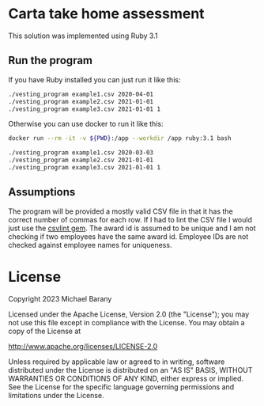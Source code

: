 # Carta take home assessment
This solution was implemented using Ruby 3.1

## Run the program
If you have Ruby installed you can just run it like this:
```bash
./vesting_program example1.csv 2020-04-01
./vesting_program example2.csv 2021-01-01
./vesting_program example3.csv 2021-01-01 1
```

Otherwise you can use docker to run it like this:
```bash
docker run --rm -it -v ${PWD}:/app --workdir /app ruby:3.1 bash

./vesting_program example1.csv 2020-03-03
./vesting_program example2.csv 2021-01-01
./vesting_program example3.csv 2021-01-01 1
```

## Assumptions
The program will be provided a mostly valid CSV file in that it has the correct number of commas for each row. If I had to lint the CSV file I would just use the [csvlint gem](https://github.com/Data-Liberation-Front/csvlint.rb). The award id is assumed to be unique and I am not checking if two employees have the same award id. Employee IDs are not checked against employee names for uniqueness.

License
=======
Copyright 2023 Michael Barany

Licensed under the Apache License, Version 2.0 (the "License");
you may not use this file except in compliance with the License.
You may obtain a copy of the License at

   http://www.apache.org/licenses/LICENSE-2.0

Unless required by applicable law or agreed to in writing, software
distributed under the License is distributed on an "AS IS" BASIS,
WITHOUT WARRANTIES OR CONDITIONS OF ANY KIND, either express or implied.
See the License for the specific language governing permissions and
limitations under the License.
